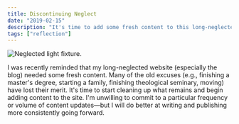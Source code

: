 ```yaml
---
title: Discontinuing Neglect
date: "2019-02-15"
description: "It's time to add some fresh content to this long-neglected website."
tags: ["reflection"]
---
```


![Neglected light fixture.](https://kmsmedia.kevansizemore.com/image/2019-02-15_discontinuing-neglect-hero.jpg)

I was recently reminded that my long-neglected website (especially the blog) needed some fresh content. Many of the old excuses (e.g., finishing a master's degree, starting a family, finishing theological seminary, moving) have lost their merit. It's time to start cleaning up what remains and begin adding content to the site. I'm unwilling to commit to a particular frequency or volume of content updates—but I will do better at writing and publishing more consistently going forward.
